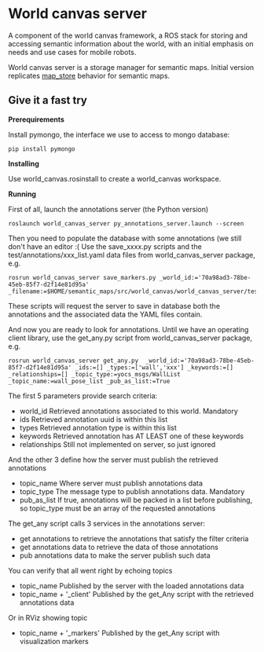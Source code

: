 World canvas server
===================

A component of the world canvas framework, a ROS stack for storing and accessing semantic information about the world, with an initial emphasis on needs and use cases for mobile robots.

World canvas server is a storage manager for semantic maps. Initial version replicates [map_store](https://github.com/ros-planning/map_store) behavior for semantic maps.


Give it a fast try
------------------

**Prerequirements**

Install pymongo, the interface we use to access to mongo database:

```
pip install pymongo
```

**Installing**

Use world_canvas.rosinstall to create a world_canvas workspace.

**Running**

First of all, launch the annotations server (the Python version)

```
roslaunch world_canvas_server py_annotations_server.launch --screen
```

Then you need to populate the database with some annotations (we still don't have an editor :(
Use the save_xxxx.py scripts and the test/annotations/xxx_list.yaml data files from world_canvas_server package, e.g.

```
rosrun world_canvas_server save_markers.py _world_id:='70a98ad3-78be-45eb-85f7-d2f14e81d95a' _filename:=$HOME/semantic_maps/src/world_canvas/world_canvas_server/test/annotations/ar_list.yaml
```

These scripts will request the server to save in database both the annotations and the associated data the YAML files contain.

And now you are ready to look for annotations. Until we have an operating client library, use the get_any.py script from world_canvas_server package, e.g.
```
rosrun world_canvas_server get_any.py  _world_id:='70a98ad3-78be-45eb-85f7-d2f14e81d95a' _ids:=[] _types:=['wall','xxx'] _keywords:=[] _relationships=[] _topic_type:=yocs_msgs/WallList _topic_name:=wall_pose_list _pub_as_list:=True
```
The first 5 parameters provide search criteria:
 * world_id   Retrieved annotations associated to this world. Mandatory
 * ids        Retrieved annotation uuid is within this list
 * types      Retrieved annotation type is within this list
 * keywords   Retrieved annotation has AT LEAST one of these keywords
 * relationships   Still not implemented on server, so just ignored

And the other 3 define how the server must publish the retrieved annotations
 * topic_name    Where server must publish annotations data
 * topic_type    The message type to publish annotations data. Mandatory
 * pub_as_list   If true, annotations will be packed in a list before publishing, so topic_type must be an array of the requested annotations

The get_any script calls 3 services in the annotations server:
 * get annotations to retrieve the annotations that satisfy the filter criteria
 * get annotations data to retrieve the data of those annotations
 * pub annotations data to make the server publish such data

You can verify that all went right by echoing topics
 * topic_name                Published by the server with the loaded annotations data
 * topic_name + '_client'    Published by the get_Any script with the retrieved annotations data

Or in RViz showing topic
 * topic_name + '_markers'   Published by the get_Any script with visualization markers
